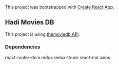 This project was bootstrapped with [Create React App](https://github.com/facebook/create-react-app).

## Hadi Movies DB

This project is using [themoviedb API](https://developers.themoviedb.org/3/getting-started/introduction).

### Dependencies

react-router-dom
redux
redux-thunk
react-md
axios
